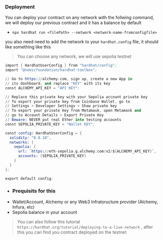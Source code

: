 ### Deployment
You can deploy your contract on any network with the follwing command, we will deploy our previous contract and it has a balance by default<from the network>

- `npx hardhat run <filePath> --network <network-name-fromconfigfile>`

you also need need to add the network to your `hardhat.config` file, it should like something like this

>You can choose any network, we will use sepolia testnet

```s
import { HardhatUserConfig } from "hardhat/config";
import "@nomicfoundation/hardhat-toolbox";

// Go to https://alchemy.com, sign up, create a new App in
// its dashboard, and replace "KEY" with its key
const ALCHEMY_API_KEY = "API KEY";

// Replace this private key with your Sepolia account private key
// To export your private key from Coinbase Wallet, go to
// Settings > Developer Settings > Show private key
// To export your private key from Metamask, open Metamask and
// go to Account Details > Export Private Key
// Beware: NEVER put real Ether into testing accounts
const SEPOLIA_PRIVATE_KEY = "Wallet KEY";

const config: HardhatUserConfig = {
  solidity: "0.8.18",
  networks: {
    sepolia: {
      url: `https://eth-sepolia.g.alchemy.com/v2/${ALCHEMY_API_KEY}`,
      accounts: [SEPOLIA_PRIVATE_KEY]
    }
  }
};

export default config;
```

- ### Prequisits for this
- Wallet/Account, Alchemy or any Web3 Infratsructure provider (Alchemy, Infura, etc)
- Sepolia balance in your account

>You can also follow this tutorial `https://hardhat.org/tutorial/deploying-to-a-live-network` , 
after this you can find you contract deployed on the testnet